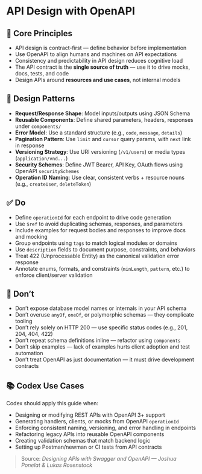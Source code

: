 # API Design with OpenAPI

## 🔁 Core Principles
- API design is contract-first — define behavior before implementation
- Use OpenAPI to align humans and machines on API expectations
- Consistency and predictability in API design reduces cognitive load
- The API contract is the **single source of truth** — use it to drive mocks, docs, tests, and code
- Design APIs around **resources and use cases**, not internal models

## 🧩 Design Patterns
- **Request/Response Shape**: Model inputs/outputs using JSON Schema
- **Reusable Components**: Define shared parameters, headers, responses under `components/`
- **Error Model**: Use a standard structure (e.g., `code`, `message`, `details`)
- **Pagination Pattern**: Use `limit` and `cursor` query params, with `next` link in response
- **Versioning Strategy**: Use URI versioning (`/v1/users`) or media types (`application/vnd...`)
- **Security Schemes**: Define JWT Bearer, API Key, OAuth flows using OpenAPI `securitySchemes`
- **Operation ID Naming**: Use clear, consistent verbs + resource nouns (e.g., `createUser`, `deleteToken`)

## ✅ Do
- Define `operationId` for each endpoint to drive code generation
- Use `$ref` to avoid duplicating schemas, responses, and parameters
- Include examples for request bodies and responses to improve docs and mocking
- Group endpoints using `tags` to match logical modules or domains
- Use `description` fields to document purpose, constraints, and behaviors
- Treat 422 (Unprocessable Entity) as the canonical validation error response
- Annotate enums, formats, and constraints (`minLength`, `pattern`, etc.) to enforce client/server validation

## 🚫 Don’t
- Don’t expose database model names or internals in your API schema
- Don’t overuse `anyOf`, `oneOf`, or polymorphic schemas — they complicate tooling
- Don’t rely solely on HTTP 200 — use specific status codes (e.g., 201, 204, 404, 422)
- Don’t repeat schema definitions inline — refactor using `components`
- Don’t skip examples — lack of examples hurts client adoption and test automation
- Don’t treat OpenAPI as just documentation — it must drive development contracts

## 📚 Codex Use Cases
Codex should apply this guide when:
- Designing or modifying REST APIs with OpenAPI 3+ support
- Generating handlers, clients, or mocks from OpenAPI `operationId`
- Enforcing consistent naming, versioning, and error handling in endpoints
- Refactoring legacy APIs into reusable OpenAPI components
- Creating validation schemas that match backend logic
- Setting up Postman/newman or CI tests from API contracts

> Source: *Designing APIs with Swagger and OpenAPI — Joshua Ponelat & Lukas Rosenstock*
